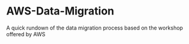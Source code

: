 # AWS-Data-Migration
A quick rundown of the data migration process based on the workshop offered by AWS
